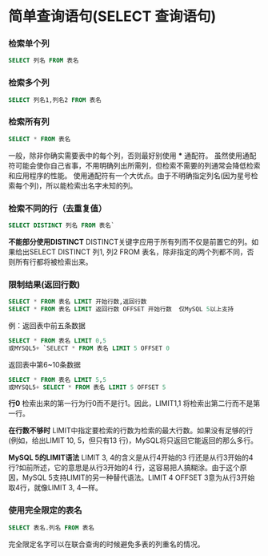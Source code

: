 # 简单查询语句(SELECT 查询语句)

### 检索单个列

```sql
SELECT 列名 FROM 表名
```
### 检索多个列

```sql
SELECT 列名1,列名2 FROM 表名
```

### 检索所有列

```sql
SELECT * FROM 表名
```
一般，除非你确实需要表中的每个列，否则最好别使用 **\*** 通配符。
虽然使用通配符可能会使你自己省事，不用明确列出所需列，但检索不需要的列通常会降低检索和应用程序的性能。
使用通配符有一个大优点。由于不明确指定列名(因为星号检索每个列)，所以能检索出名字未知的列。

### 检索不同的行（去重复值）

```sql
SELECT DISTINCT 列名 FROM 表名`
```
**不能部分使用DISTINCT** 
DISTINCT关键字应用于所有列而不仅是前置它的列。如果给出SELECT DISTINCT 列1, 列2 FROM 表名，除非指定的两个列都不同，否则所有行都将被检索出来。

### 限制结果(返回行数)

```sql
SELECT * FROM 表名 LIMIT 开始行数,返回行数
SELECT * FROM 表名 LIMIT 返回行数 OFFSET 开始行数  仅MySQL 5以上支持
```
例：返回表中前五条数据 

  ```sql
  SELECT * FROM 表名 LIMIT 0,5
  或MYSQL5+ `SELECT * FROM 表名 LIMIT 5 OFFSET 0
  ```
返回表中第6~10条数据 

```sql
SELECT * FROM 表名 LIMIT 5,5
或MYSQL5+ SELECT * FROM 表名 LIMIT 5 OFFSET 5
```
  **行0** 检索出来的第一行为行0而不是行1。因此，LIMIT1,1 将检索出第二行而不是第一行。

  **在行数不够时** LIMIT中指定要检索的行数为检索的最大行数。如果没有足够的行(例如，给出LIMIT 10, 5，但只有13 行)，MySQL将只返回它能返回的那么多行。

  **MySQL 5的LIMIT语法**
  LIMIT 3, 4的含义是从行4开始的3 行还是从行3开始的4行?如前所述，它的意思是从行3开始的4 行，这容易把人搞糊涂。由于这个原因，MySQL 5支持LIMIT的另一种替代语法。LIMIT 4 OFFSET 3意为从行3开始取4行，就像LIMIT 3, 4一样。

### 使用完全限定的表名

```sql
SELECT 表名.列名 FROM 表名
```
完全限定名字可以在联合查询的时候避免多表的列重名的情况。







